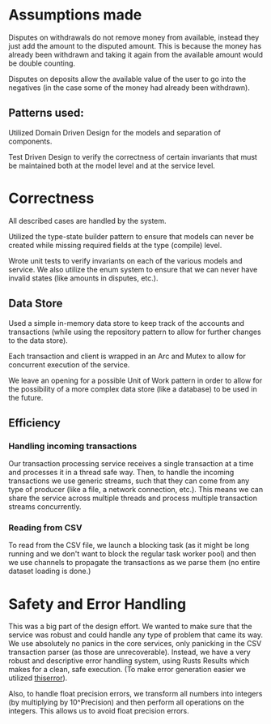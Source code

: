 # Assumptions made

Disputes on withdrawals do not remove money from available, instead they just add the amount to the disputed amount. This is because the money has already been withdrawn and taking it again from the available amount would be double counting.

Disputes on deposits allow the available value of the user to go into the negatives (in the case some of the money had already been withdrawn).

## Patterns used:
Utilized Domain Driven Design for the models and separation of components.

Test Driven Design to verify the correctness of certain invariants that must be maintained both at the model level and at the service level.

# Correctness

All described cases are handled by the system.

Utilized the type-state builder pattern to ensure that models can never be created while missing required fields at the type (compile) level.

Wrote unit tests to verify invariants on each of the various models and service. We also utilize the enum system to ensure that we can never have invalid states (like amounts in disputes, etc.).

## Data Store
Used a simple in-memory data store to keep track of the accounts and transactions (while using the repository pattern to allow for further changes to the data store).

Each transaction and client is wrapped in an Arc and Mutex to allow for concurrent execution of the service.

We leave an opening for a possible Unit of Work pattern in order to allow for the possibility of a more complex data store (like a database) to be used in the future.

## Efficiency

### Handling incoming transactions

Our transaction processing service receives a single transaction at a time and processes it in a thread safe way.
Then, to handle the incoming transactions we use generic streams, such that they can come from any type of producer (like a file, a network connection, etc.).
This means we can share the service across multiple threads and process multiple transaction streams concurrently.

### Reading from CSV

To read from the CSV file, we launch a blocking task (as it might be long running and we don't want to block the regular task worker pool) and then we use channels to propagate the transactions as we parse them (no entire dataset loading is done.)

# Safety and Error Handling

This was a big part of the design effort. We wanted to make sure that the service was robust and could handle any type of problem that came its way.
We use absolutely no panics in the core services, only panicking in the CSV transaction parser (as those are unrecoverable). Instead, we have a very robust and descriptive error handling system, using Rusts Results which makes for a clean, safe execution. (To make error generation easier we utilized [thiserror](https://crates.io/crates/thiserror)).

Also, to handle float precision errors, we transform all numbers into integers (by multiplying by 10^Precision) and then perform all operations on the integers. This allows us to avoid float precision errors.